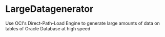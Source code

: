 # LargeDatagenerator
Use OCI's Direct-Path-Load Engine to generate large amounts of data on tables of Oracle Database at high speed
